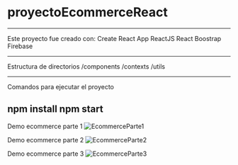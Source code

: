 # proyectoEcommerceReact
-----------------------
Este proyecto fue creado con:
Create React App
ReactJS
React Boostrap
Firebase

-----------------------
Estructura de directorios
/components
/contexts
/utils

------------------------
Comandos para ejecutar el proyecto

npm install
npm start
------------------------
Demo ecommerce parte 1
![EcommerceParte1](https://user-images.githubusercontent.com/63183122/198673370-2344c669-62ec-45a4-b5a3-6070a369c13a.gif)

Demo ecommerce parte 2
![EcommerceParte2](https://user-images.githubusercontent.com/63183122/198673579-2c3204dd-5247-408d-a7ec-e3f5d9d977a0.gif)

Demo ecommerce parte 3
![EcommerceParte3](https://user-images.githubusercontent.com/63183122/198673637-6d5ab93d-a2ca-4ed1-893b-296d79495523.gif)
